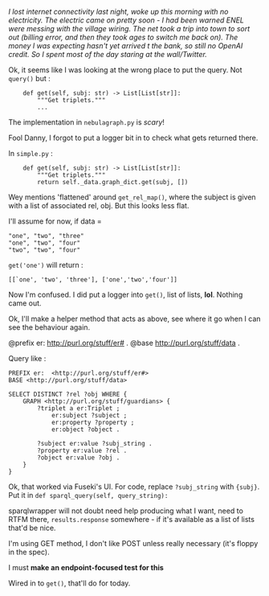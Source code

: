 <!-- title: llama_index SPARQL Notes 09 -->

_I lost internet connectivity last night, woke up this morning with no electricity. The electric came on pretty soon - I had been warned ENEL were messing with the village wiring. The net took a trip into town to sort out (billing error, and then they took ages to switch me back on). The money I was expecting hasn't yet arrived t the bank, so still no OpenAI credit. So I spent most of the day staring at the wall/Twitter._

Ok, it seems like I was looking at the wrong place to put the query. Not `query()` but :

```
    def get(self, subj: str) -> List[List[str]]:
        """Get triplets."""
        ...
```

The implementation in `nebulagraph.py` is _scary_!

Fool Danny, I forgot to put a logger bit in to check what gets returned there.

In `simple.py` :

```
    def get(self, subj: str) -> List[List[str]]:
        """Get triplets."""
        return self._data.graph_dict.get(subj, [])
```

Wey mentions 'flattened' around `get_rel_map()`, where the subject is given with a list of associated rel, obj. But this looks less flat.

I'll assume for now, if data =

```
"one", "two", "three"
"one", "two", "four"
"two", "two", "four"
```

`get('one')` will return :

```
[[`one', 'two', 'three'], ['one','two','four']]
```

Now I'm confused. I did put a logger into `get()`, list of lists, **lol**. Nothing came out.

Ok, I'll make a helper method that acts as above, see where it go when I can see the behaviour again.

@prefix er: <http://purl.org/stuff/er#> .
@base <http://purl.org/stuff/data> .

Query like :

```
PREFIX er:  <http://purl.org/stuff/er#>
BASE <http://purl.org/stuff/data>

SELECT DISTINCT ?rel ?obj WHERE {
    GRAPH <http://purl.org/stuff/guardians> {
        ?triplet a er:Triplet ;
            er:subject ?subject ;
            er:property ?property ;
            er:object ?object .

        ?subject er:value ?subj_string .
        ?property er:value ?rel .
        ?object er:value ?obj .
    }
}
```

Ok, that worked via Fuseki's UI. For code, replace `?subj_string` with `{subj}`. Put it in `def sparql_query(self, query_string):`

sparqlwrapper will not doubt need help producing what I want, need to RTFM there, `results.response` somewhere - if it's available as a list of lists that'd be nice.

I'm using GET method, I don't like POST unless really necessary (it's floppy in the spec).

I must **make an endpoint-focused test for this**

Wired in to `get()`, that'll do for today.
